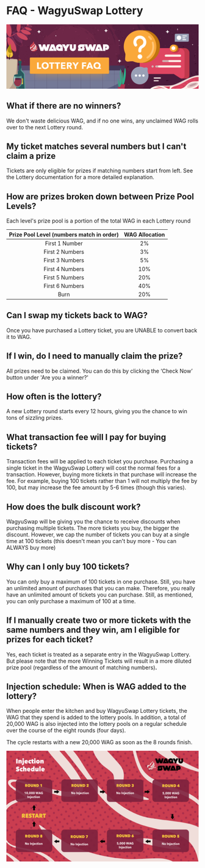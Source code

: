 # FAQ - WagyuSwap Lottery

![](<../../.gitbook/assets/LOTTERY FAQ.jpg>)

## **What if there are no winners?**

We don't waste delicious WAG, and if no one wins, any unclaimed WAG rolls over to the next Lottery round.

## **My ticket matches several numbers but I can't claim a prize**

Tickets are only eligible for prizes if matching numbers start from left. See the Lottery documentation for a more detailed explanation.

## **How are prizes broken down between Prize Pool Levels?**

Each level's prize pool is a portion of the total WAG in each Lottery round

| Prize Pool Level (numbers match in order) | WAG Allocation |
| :---------------------------------------: | :------------: |
|               First 1 Number              |       2%       |
|              First 2 Numbers              |       3%       |
|              First 3 Numbers              |       5%       |
|              First 4 Numbers              |       10%      |
|              First 5 Numbers              |       20%      |
|              First 6 Numbers              |       40%      |
|                    Burn                   |       20%      |

## **Can I swap my tickets back to WAG?**

Once you have purchased a Lottery ticket, you are UNABLE to convert back it to WAG.

## **If I win, do I need to manually claim the prize?**

All prizes need to be claimed. You can do this by clicking the ‘Check Now’ button under 'Are you a winner?'

## **How often is the lottery?**

A new Lottery round starts every 12 hours, giving you the chance to win tons of sizzling prizes.

## **What transaction fee will I pay for buying tickets?**

Transaction fees will be applied to each ticket you purchase. Purchasing a single ticket in the WagyuSwap Lottery will cost the normal fees for a transaction. However, buying more tickets in that purchase will increase the fee. For example, buying 100 tickets rather than 1 will not multiply the fee by 100, but may increase the fee amount by 5-6 times (though this varies).

## **How does the bulk discount work?**

WagyuSwap will be giving you the chance to receive discounts when purchasing multiple tickets. The more tickets you buy, the bigger the discount. However, we cap the number of tickets you can buy at a single time at 100 tickets (this doesn't mean you can't buy more - You can ALWAYS buy more)

## **Why can I only buy 100 tickets?**

You can only buy a maximum of 100 tickets in one purchase. Still, you have an unlimited amount of purchases that you can make. Therefore, you really have an unlimited amount of tickets you can purchase. Still, as mentioned, you can only purchase a maximum of 100 at a time.

## **If I manually create two or more tickets with the same numbers and they win, am I eligible for prizes for each ticket?**

Yes, each ticket is treated as a separate entry in the WagyuSwap Lottery. But please note that the more Winning Tickets will result in a more diluted prize pool (regardless of the amount of matching numbers)**.**

## **Injection schedule: When is WAG added to the lottery?**

When people enter the kitchen and buy WagyuSwap Lottery tickets, the WAG that they spend is added to the lottery pools. In addition, a total of 20,000 WAG is also injected into the lottery pools on a regular schedule over the course of the eight rounds (four days).

The cycle restarts with a new 20,000 WAG as soon as the 8 rounds finish.

![](<../../.gitbook/assets/Injection Schedule.jpg>)
